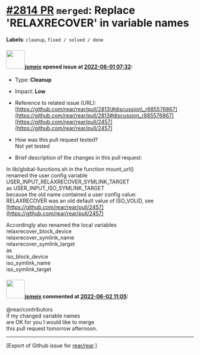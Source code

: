 [\#2814 PR](https://github.com/rear/rear/pull/2814) `merged`: Replace 'RELAXRECOVER' in variable names
======================================================================================================

**Labels**: `cleanup`, `fixed / solved / done`

#### <img src="https://avatars.githubusercontent.com/u/1788608?u=925fc54e2ce01551392622446ece427f51e2f0ce&v=4" width="50">[jsmeix](https://github.com/jsmeix) opened issue at [2022-06-01 07:32](https://github.com/rear/rear/pull/2814):

-   Type: **Cleanup**

-   Impact: **Low**

-   Reference to related issue (URL):  
    [https://github.com/rear/rear/pull/2813\#discussion\_r885576867](https://github.com/rear/rear/pull/2813#discussion_r885576867)  
    [https://github.com/rear/rear/pull/2457](https://github.com/rear/rear/pull/2457)

-   How was this pull request tested?  
    Not yet tested

-   Brief description of the changes in this pull request:

In lib/global-functions.sh in the function mount\_url()  
renamed the user config variable  
USER\_INPUT\_RELAXRECOVER\_SYMLINK\_TARGET  
as USER\_INPUT\_ISO\_SYMLINK\_TARGET  
because the old name contained a user config value:  
RELAXRECOVER was an old default value of ISO\_VOLID, see  
[https://github.com/rear/rear/pull/2457](https://github.com/rear/rear/pull/2457)

Accordingly also renamed the local variables  
relaxrecover\_block\_device  
relaxrecover\_symlink\_name  
relaxrecover\_symlink\_target  
as  
iso\_block\_device  
iso\_symlink\_name  
iso\_symlink\_target

#### <img src="https://avatars.githubusercontent.com/u/1788608?u=925fc54e2ce01551392622446ece427f51e2f0ce&v=4" width="50">[jsmeix](https://github.com/jsmeix) commented at [2022-06-02 11:05](https://github.com/rear/rear/pull/2814#issuecomment-1144733999):

@rear/contributors  
if my changed variable names  
are OK for you I would like to merge  
this pull request tomorrow afternoon.

------------------------------------------------------------------------

\[Export of Github issue for
[rear/rear](https://github.com/rear/rear).\]

